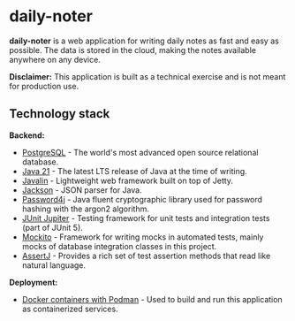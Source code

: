 # daily-noter

**daily-noter** is a web application for writing daily notes as fast and easy as possible.
The data is stored in the cloud, making the notes available anywhere on any device.

**Disclaimer:** This application is built as a technical exercise and is not meant for production use.

## Technology stack

**Backend:**
* [PostgreSQL](https://www.postgresql.org/) - The world's most advanced open source relational database.
* [Java 21](https://dev.java/) - The latest LTS release of Java at the time of writing.
* [Javalin](https://javalin.io/) - Lightweight web framework built on top of Jetty.
* [Jackson](https://github.com/FasterXML/jackson) - JSON parser for Java.
* [Password4j](https://password4j.com/) -  Java fluent cryptographic library used for password hashing with the argon2 algorithm.
* [JUnit Jupiter](https://junit.org/junit5/) - Testing framework for unit tests and integration tests (part of JUnit 5).
* [Mockito](https://site.mockito.org/) - Framework for writing mocks in automated tests, mainly mocks of database integration classes in this project.
* [AssertJ](https://github.com/assertj/assertj) - Provides a rich set of test assertion methods that read like natural language.

**Deployment:**
* [Docker containers with Podman](https://podman.io/) - Used to build and run this application as containerized services.
